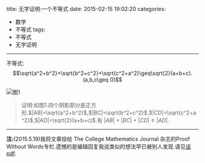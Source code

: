 title: 无字证明:一个不等式
date: 2015-02-15 19:02:20
categories:
- 数学
- 不等式
tags:
- 不等式
- 无字证明
---
不等式:$$\sqrt{a^2+b^2}+\sqrt{b^2+c^2}+\sqrt{c^2+a^2}\geq\sqrt{2}(a+b+c).(a,b,c\geq 0)$$

![图1](http://blogmath.org/img/无字证明-一个不等式-1.png)

> 证明:如图1.四个阴影部分是正方形.$|AB|=\sqrt{a^2+b^2}$,$|BC|=\sqrt{b^2+c^2}$,$|CD|=\sqrt{c^2+a^2}$,$|AD|=\sqrt{2}(a+b+c)$.有 $|AB|+|BC|+|CD|\geq |AD|.$


----
**注:**(2015.5.19)我将文章投给 The College Mathematics Journal 杂志的Proof Without Words专栏.遗憾的是编辑回复我说类似的想法早已被别人发现.请见[该pdf](/img/无字证明-一个不等式-1.pdf).
